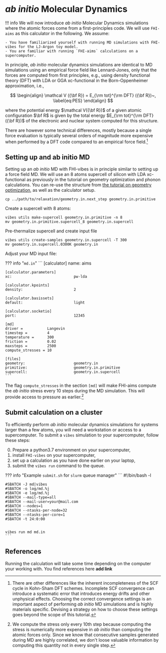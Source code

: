 # _ab initio_ Molecular Dynamics

!!! info
	We will now introduce _ab initio_ Molecular Dynamics simulations where the atomic forces come from a first-principles code. We will use `FHI-aims` as this calculator in the following. We assume:

	- You have familiarized yourself with running MD simulations with FHI-vibes for the LJ-Argon toy model. 
	- You are familiar with running `FHI-aims` calculations on a supercomputer.
In principle, _ab initio_ molecular dynamics simulations are identical to MD simulations using an empirical force field like Lennard-Jones, only that the forces are computed from first principles, e.g., using density functional theory (DFT) with LDA or GGA xc-functional in the Born-Oppenheimer approximation, i.e.,

$$
\begin{align}
\mathcal V ({\bf R}) = E_{\rm tot}^{\rm DFT} ({\bf R})~,
\label{eq:PES}
\end{align}
$$

where the potential energy $\mathcal V({\bf R})$ of a given atomic configuration $\bf R$ is given by the total energy  $E_{\rm tot}^{\rm DFT} ({\bf R})$ of the electronic and nuclear system computed for this structure.

There are however some technical differences, mostly because a single force evaluation is typically several orders of magnitude more expensive when performed by a DFT code compared to an empirical force field.[^footnote1]

## Setting up and ab initio MD

Setting up an _ab initio_ MD with FHI-vibes is in principle similar to setting up a force field MD. We will use an 8 atoms supercell of silicon with LDA xc-functional as previously in the tutorial on geometry optimization and phonon calculations. You can re-use the structure from [the tutorial on geometry optimization](1_geometry_optimization.md), as well as the calculator setup.

```
cp ../path/to/relaxation/geometry.in.next_step geometry.in.primitive
```

Create a supercell with 8 atoms:

```
vibes utils make-supercell geometry.in.primitive -n 8
mv geometry.in.primitive.supercell_8 geometry.in.supercell
```

Pre-thermalize supercell and create input file
```
vibes utils create-samples geometry.in.supercell -T 300
mv geometry.in.supercell.0300K geometry.in
```

Adjust your MD input file:

??? info "`md.in`"
    ```
    [calculator]
    name:                          aims
    
    [calculator.parameters]
    xc:                            pw-lda
    
    [calculator.kpoints]
    density:                       2
    
    [calculator.basissets]
    default:                       light
    
    [calculator.socketio]
    port:                          12345
    
    [md]
    driver =           Langevin
    timestep =         4
    temperature =      300
    friction =         0.02
    maxsteps =         2500
    compute_stresses = 10
    
    [files]
    geometry:                      geometry.in
    primitive:                     geometry.in.primitive
    supercell:                     geometry.in.supercell
    ```

The flag `compute_stresses` in the section `[md]` will make FHI-aims compute the _ab initio_ stress every 10 steps during the MD simulation. This will provide access to pressure as earlier.[^footnote2]

## Submit calculation on a cluster
To efficiently perform _ab initio_ molecular dynamics simulations for systems larger than a few atoms, you will need a workstation or access to a supercomputer. To submit a `vibes` simulation to your supercomputer, follow these steps:

0. Prepare a python3.7 environment on your supercomputer,
1. install `FHI-vibes` on your supercomputer,
2. set up a calculation as you have done earlier on your laptop,
3. submit the `vibes run` command to the queue.

??? info "Example `submit.sh` for `slurm` queue manager"
    ```
    #!/bin/bash -l

    #SBATCH -J md|vibes
    #SBATCH -o log/md.%j
    #SBATCH -e log/md.%j
    #SBATCH --mail-type=all
    #SBATCH --mail-user=your@mail.com
    #SBATCH --nodes=1
    #SBATCH --ntasks-per-node=32
    #SBATCH --ntasks-per-core=1
    #SBATCH -t 24:0:00


    vibes run md md.in
    ```

## References
Running the calculation will take some time depending on the computer your working with. You find references here **add link**

[^footnote1]: There are other differences like the inherent incompleteness of the SCF cycle in Kohn-Sham DFT schemes. Incomplete SCF convergence can introduce a systematic error that introduces energy drifts and other unphysical effects. Choosing the correct convergence settings is an important aspect of performing _ab initio_ MD simulations and is highly materials specific. Devising a strategy on how to choose these settings goes beyond the scope of this tutorial.

[^footnote2]: We compute the stress only every 10th step because computing the stress is numerically more expensive in _ab initio_ than computing the atomic forces only. Since we know that consecutive samples generated during MD are highly correlated, we don't loose valuable information by computing this quantity not in every single step.